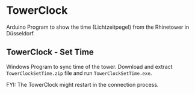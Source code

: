 # TowerClock

Arduino Program to show the time (Lichtzeitpegel) from the Rhinetower in Düsseldorf.

## TowerClock - Set Time

Windows Program to sync time of the tower.
Download and extract `TowerClockSetTime.zip` file and run `TowerClockSetTime.exe`.

FYI: The TowerClock might restart in the connection process.
